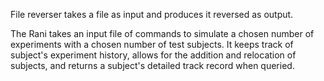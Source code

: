 File reverser takes a file as input and produces it reversed as output.

The Rani takes an input file of commands to simulate a chosen number of experiments with a chosen number of test subjects. 
It keeps track of subject's experiment history, allows for the addition and relocation of subjects, and returns a subject's 
detailed track record when queried.
